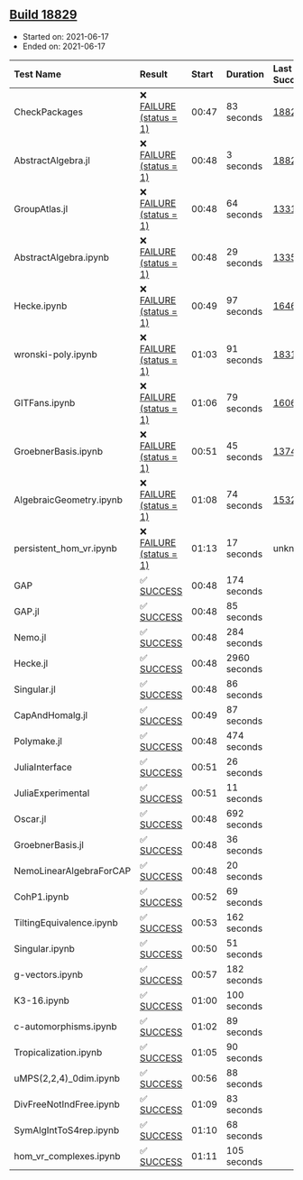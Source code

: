 ## [Build 18829](https://oscarci.mathematik.uni-kl.de/job/oscar/18829/)

* Started on: 2021-06-17
* Ended on: 2021-06-17

| Test Name    | Result | Start | Duration | Last Success | First Failure |
|:-------------|:-------|:------|:---------|:-------------|:--------------|
| CheckPackages | ❌ [FAILURE (status = 1)](https://oscarci.mathematik.uni-kl.de/job/oscar/18829/artifact/logs/build-18829/CheckPackages.log) | 00:47 | 83 seconds | [18822](https://oscarci.mathematik.uni-kl.de/job/oscar/18822/) | [18823](https://oscarci.mathematik.uni-kl.de/job/oscar/18823/) |
| AbstractAlgebra.jl | ❌ [FAILURE (status = 1)](https://oscarci.mathematik.uni-kl.de/job/oscar/18829/artifact/logs/build-18829/AbstractAlgebra.jl.log) | 00:48 | 3 seconds | [18822](https://oscarci.mathematik.uni-kl.de/job/oscar/18822/) | [18823](https://oscarci.mathematik.uni-kl.de/job/oscar/18823/) |
| GroupAtlas.jl | ❌ [FAILURE (status = 1)](https://oscarci.mathematik.uni-kl.de/job/oscar/18829/artifact/logs/build-18829/GroupAtlas.jl.log) | 00:48 | 64 seconds | [13311](https://oscarci.mathematik.uni-kl.de/job/oscar/13311/) | [13312](https://oscarci.mathematik.uni-kl.de/job/oscar/13312/) |
| AbstractAlgebra.ipynb | ❌ [FAILURE (status = 1)](https://oscarci.mathematik.uni-kl.de/job/oscar/18829/artifact/logs/build-18829/AbstractAlgebra.ipynb.log) | 00:48 | 29 seconds | [13355](https://oscarci.mathematik.uni-kl.de/job/oscar/13355/) | [13356](https://oscarci.mathematik.uni-kl.de/job/oscar/13356/) |
| Hecke.ipynb | ❌ [FAILURE (status = 1)](https://oscarci.mathematik.uni-kl.de/job/oscar/18829/artifact/logs/build-18829/Hecke.ipynb.log) | 00:49 | 97 seconds | [16463](https://oscarci.mathematik.uni-kl.de/job/oscar/16463/) | [16464](https://oscarci.mathematik.uni-kl.de/job/oscar/16464/) |
| wronski-poly.ipynb | ❌ [FAILURE (status = 1)](https://oscarci.mathematik.uni-kl.de/job/oscar/18829/artifact/logs/build-18829/wronski-poly.ipynb.log) | 01:03 | 91 seconds | [18314](https://oscarci.mathematik.uni-kl.de/job/oscar/18314/) | [18315](https://oscarci.mathematik.uni-kl.de/job/oscar/18315/) |
| GITFans.ipynb | ❌ [FAILURE (status = 1)](https://oscarci.mathematik.uni-kl.de/job/oscar/18829/artifact/logs/build-18829/GITFans.ipynb.log) | 01:06 | 79 seconds | [16068](https://oscarci.mathematik.uni-kl.de/job/oscar/16068/) | [16069](https://oscarci.mathematik.uni-kl.de/job/oscar/16069/) |
| GroebnerBasis.ipynb | ❌ [FAILURE (status = 1)](https://oscarci.mathematik.uni-kl.de/job/oscar/18829/artifact/logs/build-18829/GroebnerBasis.ipynb.log) | 00:51 | 45 seconds | [13748](https://oscarci.mathematik.uni-kl.de/job/oscar/13748/) | [13749](https://oscarci.mathematik.uni-kl.de/job/oscar/13749/) |
| AlgebraicGeometry.ipynb | ❌ [FAILURE (status = 1)](https://oscarci.mathematik.uni-kl.de/job/oscar/18829/artifact/logs/build-18829/AlgebraicGeometry.ipynb.log) | 01:08 | 74 seconds | [15322](https://oscarci.mathematik.uni-kl.de/job/oscar/15322/) | [15323](https://oscarci.mathematik.uni-kl.de/job/oscar/15323/) |
| persistent_hom_vr.ipynb | ❌ [FAILURE (status = 1)](https://oscarci.mathematik.uni-kl.de/job/oscar/18829/artifact/logs/build-18829/persistent_hom_vr.ipynb.log) | 01:13 | 17 seconds | unknown | unknown |
| GAP | ✅ [SUCCESS](https://oscarci.mathematik.uni-kl.de/job/oscar/18829/artifact/logs/build-18829/GAP.log) | 00:48 | 174 seconds |  |  |
| GAP.jl | ✅ [SUCCESS](https://oscarci.mathematik.uni-kl.de/job/oscar/18829/artifact/logs/build-18829/GAP.jl.log) | 00:48 | 85 seconds |  |  |
| Nemo.jl | ✅ [SUCCESS](https://oscarci.mathematik.uni-kl.de/job/oscar/18829/artifact/logs/build-18829/Nemo.jl.log) | 00:48 | 284 seconds |  |  |
| Hecke.jl | ✅ [SUCCESS](https://oscarci.mathematik.uni-kl.de/job/oscar/18829/artifact/logs/build-18829/Hecke.jl.log) | 00:48 | 2960 seconds |  |  |
| Singular.jl | ✅ [SUCCESS](https://oscarci.mathematik.uni-kl.de/job/oscar/18829/artifact/logs/build-18829/Singular.jl.log) | 00:48 | 86 seconds |  |  |
| CapAndHomalg.jl | ✅ [SUCCESS](https://oscarci.mathematik.uni-kl.de/job/oscar/18829/artifact/logs/build-18829/CapAndHomalg.jl.log) | 00:49 | 87 seconds |  |  |
| Polymake.jl | ✅ [SUCCESS](https://oscarci.mathematik.uni-kl.de/job/oscar/18829/artifact/logs/build-18829/Polymake.jl.log) | 00:48 | 474 seconds |  |  |
| JuliaInterface | ✅ [SUCCESS](https://oscarci.mathematik.uni-kl.de/job/oscar/18829/artifact/logs/build-18829/JuliaInterface.log) | 00:51 | 26 seconds |  |  |
| JuliaExperimental | ✅ [SUCCESS](https://oscarci.mathematik.uni-kl.de/job/oscar/18829/artifact/logs/build-18829/JuliaExperimental.log) | 00:51 | 11 seconds |  |  |
| Oscar.jl | ✅ [SUCCESS](https://oscarci.mathematik.uni-kl.de/job/oscar/18829/artifact/logs/build-18829/Oscar.jl.log) | 00:48 | 692 seconds |  |  |
| GroebnerBasis.jl | ✅ [SUCCESS](https://oscarci.mathematik.uni-kl.de/job/oscar/18829/artifact/logs/build-18829/GroebnerBasis.jl.log) | 00:48 | 36 seconds |  |  |
| NemoLinearAlgebraForCAP | ✅ [SUCCESS](https://oscarci.mathematik.uni-kl.de/job/oscar/18829/artifact/logs/build-18829/NemoLinearAlgebraForCAP.log) | 00:48 | 20 seconds |  |  |
| CohP1.ipynb | ✅ [SUCCESS](https://oscarci.mathematik.uni-kl.de/job/oscar/18829/artifact/logs/build-18829/CohP1.ipynb.log) | 00:52 | 69 seconds |  |  |
| TiltingEquivalence.ipynb | ✅ [SUCCESS](https://oscarci.mathematik.uni-kl.de/job/oscar/18829/artifact/logs/build-18829/TiltingEquivalence.ipynb.log) | 00:53 | 162 seconds |  |  |
| Singular.ipynb | ✅ [SUCCESS](https://oscarci.mathematik.uni-kl.de/job/oscar/18829/artifact/logs/build-18829/Singular.ipynb.log) | 00:50 | 51 seconds |  |  |
| g-vectors.ipynb | ✅ [SUCCESS](https://oscarci.mathematik.uni-kl.de/job/oscar/18829/artifact/logs/build-18829/g-vectors.ipynb.log) | 00:57 | 182 seconds |  |  |
| K3-16.ipynb | ✅ [SUCCESS](https://oscarci.mathematik.uni-kl.de/job/oscar/18829/artifact/logs/build-18829/K3-16.ipynb.log) | 01:00 | 100 seconds |  |  |
| c-automorphisms.ipynb | ✅ [SUCCESS](https://oscarci.mathematik.uni-kl.de/job/oscar/18829/artifact/logs/build-18829/c-automorphisms.ipynb.log) | 01:02 | 89 seconds |  |  |
| Tropicalization.ipynb | ✅ [SUCCESS](https://oscarci.mathematik.uni-kl.de/job/oscar/18829/artifact/logs/build-18829/Tropicalization.ipynb.log) | 01:05 | 90 seconds |  |  |
| uMPS(2,2,4)_0dim.ipynb | ✅ [SUCCESS](https://oscarci.mathematik.uni-kl.de/job/oscar/18829/artifact/logs/build-18829/uMPS-2-2-4-_0dim.ipynb.log) | 00:56 | 88 seconds |  |  |
| DivFreeNotIndFree.ipynb | ✅ [SUCCESS](https://oscarci.mathematik.uni-kl.de/job/oscar/18829/artifact/logs/build-18829/DivFreeNotIndFree.ipynb.log) | 01:09 | 83 seconds |  |  |
| SymAlgIntToS4rep.ipynb | ✅ [SUCCESS](https://oscarci.mathematik.uni-kl.de/job/oscar/18829/artifact/logs/build-18829/SymAlgIntToS4rep.ipynb.log) | 01:10 | 68 seconds |  |  |
| hom_vr_complexes.ipynb | ✅ [SUCCESS](https://oscarci.mathematik.uni-kl.de/job/oscar/18829/artifact/logs/build-18829/hom_vr_complexes.ipynb.log) | 01:11 | 105 seconds |  |  |
